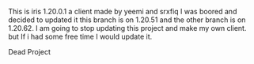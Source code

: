 This is iris 1.20.0.1 a client made by yeemi and srxfiq I was boored and decided to updated it this branch is on 1.20.51 and the other branch is on 1.20.62.
I am going to stop updating this project and make my own client.
but If i had some free time I would update it.


Dead Project
